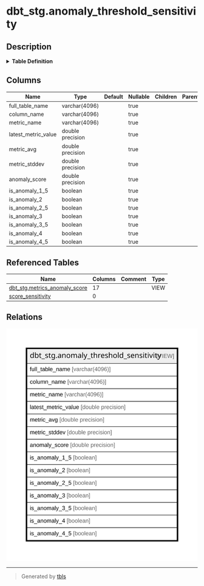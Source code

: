 # dbt_stg.anomaly_threshold_sensitivity

## Description

<details>
<summary><strong>Table Definition</strong></summary>

```sql
CREATE VIEW anomaly_threshold_sensitivity AS (
 WITH metrics_anomaly_score AS (
         SELECT metrics_anomaly_score.id,
            metrics_anomaly_score.full_table_name,
            metrics_anomaly_score.column_name,
            metrics_anomaly_score.dimension,
            metrics_anomaly_score.dimension_value,
            metrics_anomaly_score.metric_name,
            metrics_anomaly_score.anomaly_score,
            metrics_anomaly_score.latest_metric_value,
            metrics_anomaly_score.bucket_start,
            metrics_anomaly_score.bucket_end,
            metrics_anomaly_score.training_avg,
            metrics_anomaly_score.training_stddev,
            metrics_anomaly_score.training_start,
            metrics_anomaly_score.training_end,
            metrics_anomaly_score.training_set_size,
            metrics_anomaly_score.updated_at,
            metrics_anomaly_score.is_anomaly
           FROM dbt_stg.metrics_anomaly_score
        ), score_sensitivity AS (
         SELECT metrics_anomaly_score.full_table_name,
            metrics_anomaly_score.column_name,
            metrics_anomaly_score.metric_name,
            metrics_anomaly_score.latest_metric_value,
            metrics_anomaly_score.training_avg AS metric_avg,
            metrics_anomaly_score.training_stddev AS metric_stddev,
            metrics_anomaly_score.anomaly_score,
                CASE
                    WHEN (abs(metrics_anomaly_score.anomaly_score) >= (1.5)::double precision) THEN true
                    ELSE false
                END AS is_anomaly_1_5,
                CASE
                    WHEN (abs(metrics_anomaly_score.anomaly_score) >= (2)::double precision) THEN true
                    ELSE false
                END AS is_anomaly_2,
                CASE
                    WHEN (abs(metrics_anomaly_score.anomaly_score) >= (2.5)::double precision) THEN true
                    ELSE false
                END AS is_anomaly_2_5,
                CASE
                    WHEN (abs(metrics_anomaly_score.anomaly_score) >= (3)::double precision) THEN true
                    ELSE false
                END AS is_anomaly_3,
                CASE
                    WHEN (abs(metrics_anomaly_score.anomaly_score) >= (3.5)::double precision) THEN true
                    ELSE false
                END AS is_anomaly_3_5,
                CASE
                    WHEN (abs(metrics_anomaly_score.anomaly_score) >= (4)::double precision) THEN true
                    ELSE false
                END AS is_anomaly_4,
                CASE
                    WHEN (abs(metrics_anomaly_score.anomaly_score) >= (4.5)::double precision) THEN true
                    ELSE false
                END AS is_anomaly_4_5
           FROM metrics_anomaly_score
          WHERE (abs(metrics_anomaly_score.anomaly_score) >= (1.5)::double precision)
        )
 SELECT full_table_name,
    column_name,
    metric_name,
    latest_metric_value,
    metric_avg,
    metric_stddev,
    anomaly_score,
    is_anomaly_1_5,
    is_anomaly_2,
    is_anomaly_2_5,
    is_anomaly_3,
    is_anomaly_3_5,
    is_anomaly_4,
    is_anomaly_4_5
   FROM score_sensitivity
)
```

</details>

## Columns

| Name | Type | Default | Nullable | Children | Parents | Comment |
| ---- | ---- | ------- | -------- | -------- | ------- | ------- |
| full_table_name | varchar(4096) |  | true |  |  |  |
| column_name | varchar(4096) |  | true |  |  |  |
| metric_name | varchar(4096) |  | true |  |  |  |
| latest_metric_value | double precision |  | true |  |  |  |
| metric_avg | double precision |  | true |  |  |  |
| metric_stddev | double precision |  | true |  |  |  |
| anomaly_score | double precision |  | true |  |  |  |
| is_anomaly_1_5 | boolean |  | true |  |  |  |
| is_anomaly_2 | boolean |  | true |  |  |  |
| is_anomaly_2_5 | boolean |  | true |  |  |  |
| is_anomaly_3 | boolean |  | true |  |  |  |
| is_anomaly_3_5 | boolean |  | true |  |  |  |
| is_anomaly_4 | boolean |  | true |  |  |  |
| is_anomaly_4_5 | boolean |  | true |  |  |  |

## Referenced Tables

| Name | Columns | Comment | Type |
| ---- | ------- | ------- | ---- |
| [dbt_stg.metrics_anomaly_score](dbt_stg.metrics_anomaly_score.md) | 17 |  | VIEW |
| [score_sensitivity](score_sensitivity.md) | 0 |  |  |

## Relations

![er](dbt_stg.anomaly_threshold_sensitivity.svg)

---

> Generated by [tbls](https://github.com/k1LoW/tbls)
